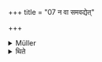 +++
title = "07 न वा समवद्येत्"

+++

<details><summary>Müller</summary>

Or, doing as he likes in dividing (the butter).

#####  Commentary

These three Sūtras belong together. They teach that one slice (avadāna) of butter should be taken, melted, and poured on the Āhavanīya fire; or, if there are more than one āhuti, then one slice should be taken for each. This, however, is made optional again by the last Sūtra.
</details>

<details><summary>थिते</summary>

न वा समवद्येत् ७
</details>
